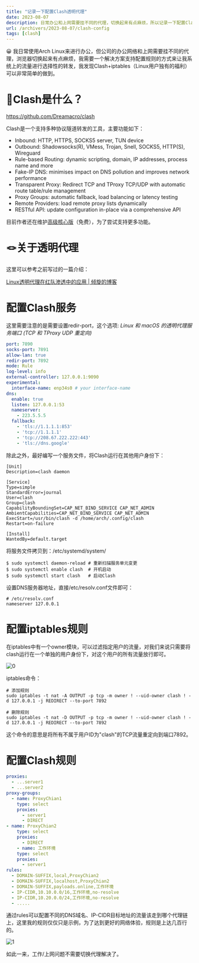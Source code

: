 ```yaml
---
title: "记录一下配置Clash透明代理"
date: 2023-08-07
description: 日常办公和上网需要挂不同的代理，切换起来有点麻烦，所以记录一下配置Clash透明代理的流水账
url: /archivers/2023-08-07/clash-config
tags: [clash]
---
```


<aside>
😀 我日常使用Arch Linux来进行办公，但公司的办公网络和上网需要挂不同的代理，浏览器切换起来有点麻烦，我需要一个解决方案支持配置规则的方式来让我系统上的流量进行选择性的转发，我发现Clash+iptables（Linux用户独有的福利）可以非常简单的做到。

</aside>

# 📝Clash是什么？

https://github.com/Dreamacro/clash

Clash是一个支持多种协议隧道转发的工具，主要功能如下：

- Inbound: HTTP, HTTPS, SOCKS5 server, TUN device
- Outbound: Shadowsocks(R), VMess, Trojan, Snell, SOCKS5, HTTP(S), Wireguard
- Rule-based Routing: dynamic scripting, domain, IP addresses, process name and more
- Fake-IP DNS: minimises impact on DNS pollution and improves network performance
- Transparent Proxy: Redirect TCP and TProxy TCP/UDP with automatic route table/rule management
- Proxy Groups: automatic fallback, load balancing or latency testing
- Remote Providers: load remote proxy lists dynamically
- RESTful API: update configuration in-place via a comprehensive API

目前作者还在维护[高级核心版](https://dreamacro.github.io/clash/premium/introduction.html)（免费），为了尝试支持更多功能。

# 🪢关于透明代理

这里可以参考之前写过的一篇介绍：

[Linux透明代理在红队渗透中的应用 | 倾旋的博客](https://payloads.online/archivers/2020-11-13/1/)

# 配置Clash服务

这里需要注意的是需要设置redir-port，这个选项: *Linux 和 macOS 的透明代理服务端口 (TCP 和 TProxy UDP 重定向)*

```yaml
port: 7890
socks-port: 7891
allow-lan: true
redir-port: 7892
mode: Rule
log-level: info
external-controller: 127.0.0.1:9090
experimental:
  interface-name: enp34s0 # your interface-name
dns:
  enable: true
  listen: 127.0.0.1:53
  nameserver:
    - 223.5.5.5
  fallback:
    - 'tls://1.1.1.1:853'
    - 'tcp://1.1.1.1'
    - 'tcp://208.67.222.222:443'
    - 'tls://dns.google'
```

除此之外，最好编写一个服务文件，将Clash运行在其他用户身份下：

```
[Unit]
Description=clash daemon

[Service]
Type=simple
StandardError=journal
User=clash
Group=clash
CapabilityBoundingSet=CAP_NET_BIND_SERVICE CAP_NET_ADMIN
AmbientCapabilities=CAP_NET_BIND_SERVICE CAP_NET_ADMIN
ExecStart=/usr/bin/clash -d /home/arch/.config/clash
Restart=on-failure

[Install]
WantedBy=default.target
```

将服务文件拷贝到：/etc/systemd/system/

```
$ sudo systemctl daemon-reload # 重新扫描服务单元变更
$ sudo systemctl enable clash  # 开机启动
$ sudo systemctl start clash   # 启动Clash
```

设置DNS服务器地址，直接/etc/resolv.conf文件即可：

```
# /etc/resolv.conf
nameserver 127.0.0.1
```

# 配置iptables规则

在iptables中有一个owner模块，可以过滤指定用户的流量，对我们来说只需要将clash运行在一个单独的用户身份下，对这个用户的所有流量放行即可。

![0](https://images.payloads.online/2024-07-29-f3fe5de39caf1acc5768e1e07a6f58105a5754e7a95d912b73d6c7da2af6fae4.png)  


iptables命令：

```
# 添加规则
sudo iptables -t nat -A OUTPUT -p tcp -m owner ! --uid-owner clash ! -d 127.0.0.1 -j REDIRECT --to-port 7892

# 删除规则
sudo iptables -t nat -D OUTPUT -p tcp -m owner ! --uid-owner clash ! -d 127.0.0.1 -j REDIRECT --to-port 7892
```

这个命令的意思是将所有不属于用户ID为"clash"的TCP流量重定向到端口7892。

# 配置Clash规则

```yaml
proxies:
  - ...server1
  - ...server2
proxy-groups:
  - name: ProxyChian1
    type: select
    proxies:
      - server1
      - DIRECT
- name: ProxyChian2
    type: select
    proxies:
      - DIRECT
	- name: 工作环境
    type: select
    proxies:
      - server1
rules:
  - DOMAIN-SUFFIX,local,ProxyChian2
  - DOMAIN-SUFFIX,localhost,ProxyChian2
  - DOMAIN-SUFFIX,payloads.online,工作环境
  - IP-CIDR,10.10.0.0/16,工作环境,no-resolve
  - IP-CIDR,10.20.0.0/24,工作环境,no-resolve
  - .....
```

通过rules可以配置不同的DNS域名、IP-CIDR目标地址的流量该走到哪个代理链上，这里我的规则仅仅只是示例，为了达到更好的网络体验，规则是上达几百行的。

![1](https://images.payloads.online/2024-07-29-6530f58ed8ca3b853ddd4f691bc570234ca5738c3ff21958ce688559d1355bc1.png)  


如此一来，工作/上网问题不需要切换代理解决了。